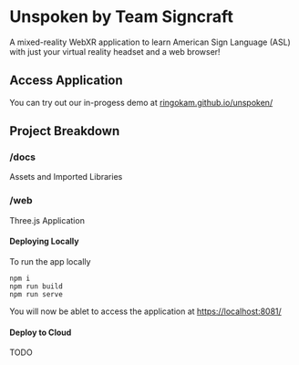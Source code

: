 # Unspoken by Team Signcraft
A mixed-reality WebXR application to learn American Sign Language (ASL) with just your virtual reality headset and a web browser!

## Access Application
You can try out our in-progess demo at [ringokam.github.io/unspoken/](ringokam.github.io/unspoken/)

## Project Breakdown
### /docs
Assets and Imported Libraries
### /web
Three.js Application
#### Deploying Locally

To run the app locally
```
npm i
npm run build
npm run serve
```

You will now be ablet to access the application at [https://localhost:8081/](https://localhost:8081/)

#### Deploy to Cloud
TODO